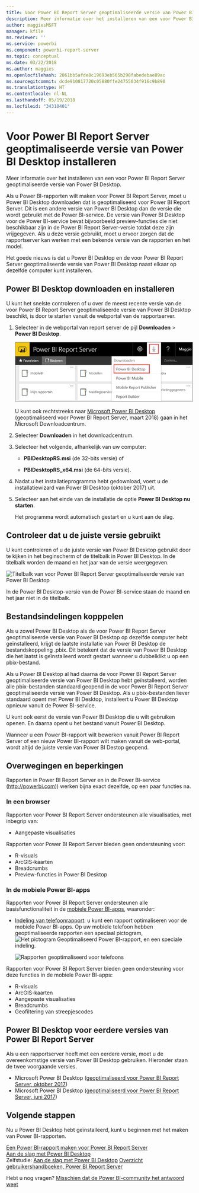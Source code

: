 ```yaml
---
title: Voor Power BI Report Server geoptimaliseerde versie van Power BI Desktop installeren
description: Meer informatie over het installeren van een voor Power BI Report Server geoptimaliseerde versie van Power BI Desktop
author: maggiesMSFT
manager: kfile
ms.reviewer: ''
ms.service: powerbi
ms.component: powerbi-report-server
ms.topic: conceptual
ms.date: 03/22/2018
ms.author: maggies
ms.openlocfilehash: 2061bb5afde8c19693eb565b298fabedebae89ac
ms.sourcegitcommit: dcde910817720c05880ffe24755034f916c9b890
ms.translationtype: HT
ms.contentlocale: nl-NL
ms.lasthandoff: 05/19/2018
ms.locfileid: "34310401"
---
```

# <a name="install-power-bi-desktop-optimized-for-power-bi-report-server"></a>Voor Power BI Report Server geoptimaliseerde versie van Power BI Desktop installeren
Meer informatie over het installeren van een voor Power BI Report Server geoptimaliseerde versie van Power BI Desktop.

Als u Power BI-rapporten wilt maken voor Power BI Report Server, moet u Power BI Desktop downloaden dat is geoptimaliseerd voor Power BI Report Server. Dit is een andere versie van Power BI Desktop dan de versie die wordt gebruikt met de Power BI-service. De versie van Power BI Desktop voor de Power BI-service bevat bijvoorbeeld preview-functies die niet beschikbaar zijn in de Power BI Report Server-versie totdat deze zijn vrijgegeven. Als u deze versie gebruikt, moet u ervoor zorgen dat de rapportserver kan werken met een bekende versie van de rapporten en het model. 

Het goede nieuws is dat u Power BI Desktop en de voor Power BI Report Server geoptimaliseerde versie van Power BI Desktop naast elkaar op dezelfde computer kunt installeren.

## <a name="download-and-install-power-bi-desktop"></a>Power BI Desktop downloaden en installeren

U kunt het snelste controleren of u over de meest recente versie van de voor Power BI Report Server geoptimaliseerde versie van Power BI Desktop beschikt, is door te starten vanuit de webportal van de rapportserver.

1. Selecteer in de webportal van report server de pijl **Downloaden** > **Power BI Desktop**.

    ![Power BI Desktop downloaden van de webportal](media/install-powerbi-desktop/report-server-download-web-portal.png)

    U kunt ook rechtstreeks naar [Microsoft Power BI Desktop](https://www.microsoft.com/download/details.aspx?id=56723) (geoptimaliseerd voor Power BI Report Server, maart 2018) gaan in het Microsoft Downloadcentrum.

2. Selecteer **Downloaden** in het downloadcentrum.

3. Selecteer het volgende, afhankelijk van uw computer: 

    - **PBIDesktopRS.msi** (de 32-bits versie) of

    - **PBIDesktopRS_x64.msi** (de 64-bits versie).

1. Nadat u het installatieprogramma hebt gedownload, voert u de installatiewizard van Power BI Desktop (oktober 2017) uit.
2. Selecteer aan het einde van de installatie de optie **Power BI Desktop nu starten**.
   
    Het programma wordt automatisch gestart en u kunt aan de slag.

## <a name="verify-you-are-using-the-correct-version"></a>Controleer dat u de juiste versie gebruikt
U kunt controleren of u de juiste versie van Power BI Desktop gebruikt door te kijken in het beginscherm of de titelbalk in Power BI Desktop. In de titelbalk worden de maand en het jaar van de versie weergegeven.

![Titelbalk van voor Power BI Report Server geoptimaliseerde versie van Power BI Desktop](media/quickstart-create-powerbi-report/report-server-desktop-march-2018.png)

In de Power BI Desktop-versie van de Power BI-service staan de maand en het jaar niet in de titelbalk.

## <a name="file-extension-association"></a>Bestandsindelingen kopppelen
Als u zowel Power BI Desktop als de voor Power BI Report Server geoptimaliseerde versie van Power BI Desktop op dezelfde computer hebt geïnstalleerd, krijgt de laatste installatie van Power BI Desktop de bestandskoppeling .pbix. Dit betekent dat de versie van Power BI Desktop die het laatst is geïnstalleerd wordt gestart wanneer u dubbelklikt u op een pbix-bestand.

Als u Power BI Desktop al had daarna de voor Power BI Report Server geoptimaliseerde versie van Power BI Desktop hebt geïnstalleerd, worden alle pbix-bestanden standaard geopend in de voor Power BI Report Server geoptimaliseerde versie van Power BI Desktop. Als u pbix-bestanden liever standaard opent met Power BI Desktop, installeert u Power BI Desktop opnieuw vanuit de Power BI-service.

U kunt ook eerst de versie van Power BI Desktop die u wilt gebruiken openen. En daarna opent u het bestand vanuit Power BI Desktop.

Wanneer u een Power BI-rapport wilt bewerken vanuit Power BI Report Server of een nieuw Power BI-rapport wilt maken vanuit de web-portal, wordt altijd de juiste versie van Power BI Destop geopend.

## <a name="considerations-and-limitations"></a>Overwegingen en beperkingen
Rapporten in Power BI Report Server en in de Power BI-service (http://powerbi.com)) werken bijna exact dezelfde, op een paar functies na.

### <a name="in-a-browser"></a>In een browser
Rapporten voor Power BI Report Server ondersteunen alle visualisaties, met inbegrip van:

* Aangepaste visualisaties

Rapporten voor Power BI Report Server bieden geen ondersteuning voor:

* R-visuals
* ArcGIS-kaarten
* Breadcrumbs
* Preview-functies in Power BI Desktop

### <a name="in-the-power-bi-mobile-apps"></a>In de mobiele Power BI-apps
Rapporten voor Power BI Report Server ondersteunen alle basisfunctionaliteit in de [mobiele Power BI-apps](../mobile-apps-for-mobile-devices.md), waaronder:

* [Indeling van telefoonrapport](../desktop-create-phone-report.md): u kunt een rapport optimaliseren voor de mobiele Power BI-apps. Op uw mobiele telefoon hebben geoptimaliseerde rapporten een speciaal pictogram, ![Het pictogram Geoptimaliseerd Power BI-rapport](media/quickstart-create-powerbi-report/power-bi-rs-mobile-optimized-icon.png), en een speciale indeling.
  
    ![Rapporten geoptimaliseerd voor telefoons](media/quickstart-create-powerbi-report/power-bi-rs-mobile-optimized-report.png)

Rapporten voor Power BI Report Server bieden geen ondersteuning voor deze functies in de mobiele Power BI-apps:

* R-visuals
* ArcGIS-kaarten
* Aangepaste visualisaties
* Breadcrumbs
* Geofiltering van streepjescodes

## <a name="power-bi-desktop-for-earlier-versions-of-power-bi-report-server"></a>Power BI Desktop voor eerdere versies van Power BI Report Server

Als u een rapportserver heeft met een eerdere versie, moet u de overeenkomstige versie van Power BI Desktop gebruiken. Hieronder staan de twee voorgaande versies.

- Microsoft Power BI Desktop ([geoptimaliseerd voor Power BI Report Server, oktober 2017](https://www.microsoft.com/download/details.aspx?id=56136))
- Microsoft Power BI Desktop ([geoptimaliseerd voor Power BI Report Server, juni 2017](https://www.microsoft.com/download/details.aspx?id=55330))

## <a name="next-steps"></a>Volgende stappen
Nu u Power BI Desktop hebt geïnstalleerd, kunt u beginnen met het maken van Power BI-rapporten.

[Een Power BI-rapport maken voor Power BI Report Server](quickstart-create-powerbi-report.md)  
[Aan de slag met Power BI Desktop](../desktop-getting-started.md)  
Zelfstudie: [Aan de slag met Power BI Desktop](../guided-learning/gettingdata.yml?tutorial-step=2)
[Overzicht gebruikershandboeken, Power BI Report Server](user-handbook-overview.md)

Hebt u nog vragen? [Misschien dat de Power BI-community het antwoord weet](https://community.powerbi.com/)

